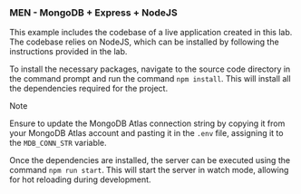 ### MEN - MongoDB + Express + NodeJS

This example includes the codebase of a live application created in this lab. The codebase relies on NodeJS, which can be installed by following the instructions provided in the lab.

To install the necessary packages, navigate to the source code directory in the command prompt and run the command `npm install`. This will install all the dependencies required for the project.

> [!Note]
> Ensure to update the MongoDB Atlas connection string by copying it from your MongoDB Atlas account and pasting it in the `.env` file, assigning it to the `MDB_CONN_STR` variable.

Once the dependencies are installed, the server can be executed using the command `npm run start`. This will start the server in watch mode, allowing for hot reloading during development.

